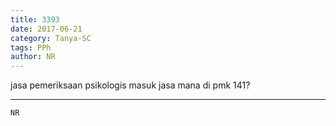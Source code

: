 ```yaml
---
title: 3393
date: 2017-06-21
category: Tanya-SC
tags: PPh
author: NR
---
```


jasa pemeriksaan psikologis masuk jasa mana di pmk 141?

---



`NR`
